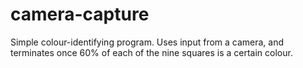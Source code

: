# camera-capture
Simple colour-identifying program. Uses input from a camera, and terminates once 60% of each of the nine squares is a certain colour.
